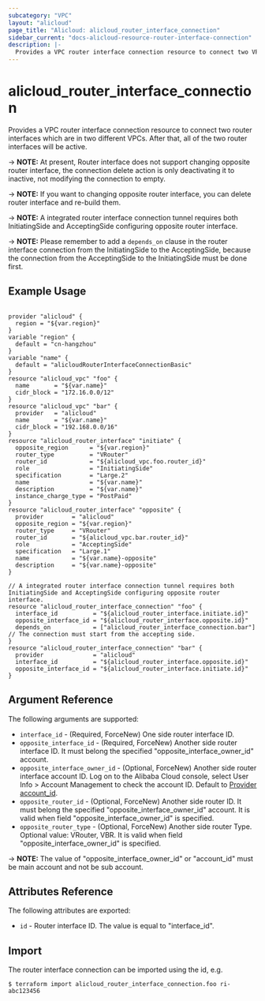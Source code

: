 ```yaml
---
subcategory: "VPC"
layout: "alicloud"
page_title: "Alicloud: alicloud_router_interface_connection"
sidebar_current: "docs-alicloud-resource-router-interface-connection"
description: |-
  Provides a VPC router interface connection resource to connect two VPCs.
---
```


# alicloud\_router\_interface\_connection

Provides a VPC router interface connection resource to connect two router interfaces which are in two different VPCs.
After that, all of the two router interfaces will be active.

-> **NOTE:** At present, Router interface does not support changing opposite router interface, the connection delete action is only deactivating it to inactive, not modifying the connection to empty.

-> **NOTE:** If you want to changing opposite router interface, you can delete router interface and re-build them.

-> **NOTE:** A integrated router interface connection tunnel requires both InitiatingSide and AcceptingSide configuring opposite router interface.

-> **NOTE:** Please remember to add a `depends_on` clause in the router interface connection from the InitiatingSide to the AcceptingSide, because the connection from the AcceptingSide to the InitiatingSide must be done first.

## Example Usage

```

provider "alicloud" {
  region = "${var.region}"
}
variable "region" {
  default = "cn-hangzhou"
}
variable "name" {
  default = "alicloudRouterInterfaceConnectionBasic"
}
resource "alicloud_vpc" "foo" {
  name       = "${var.name}"
  cidr_block = "172.16.0.0/12"
}
resource "alicloud_vpc" "bar" {
  provider   = "alicloud"
  name       = "${var.name}"
  cidr_block = "192.168.0.0/16"
}
resource "alicloud_router_interface" "initiate" {
  opposite_region      = "${var.region}"
  router_type          = "VRouter"
  router_id            = "${alicloud_vpc.foo.router_id}"
  role                 = "InitiatingSide"
  specification        = "Large.2"
  name                 = "${var.name}"
  description          = "${var.name}"
  instance_charge_type = "PostPaid"
}
resource "alicloud_router_interface" "opposite" {
  provider        = "alicloud"
  opposite_region = "${var.region}"
  router_type     = "VRouter"
  router_id       = "${alicloud_vpc.bar.router_id}"
  role            = "AcceptingSide"
  specification   = "Large.1"
  name            = "${var.name}-opposite"
  description     = "${var.name}-opposite"
}

// A integrated router interface connection tunnel requires both InitiatingSide and AcceptingSide configuring opposite router interface.
resource "alicloud_router_interface_connection" "foo" {
  interface_id          = "${alicloud_router_interface.initiate.id}"
  opposite_interface_id = "${alicloud_router_interface.opposite.id}"
  depends_on            = ["alicloud_router_interface_connection.bar"] // The connection must start from the accepting side.
}
resource "alicloud_router_interface_connection" "bar" {
  provider              = "alicloud"
  interface_id          = "${alicloud_router_interface.opposite.id}"
  opposite_interface_id = "${alicloud_router_interface.initiate.id}"
}

```
## Argument Reference

The following arguments are supported:

* `interface_id` - (Required, ForceNew) One side router interface ID.
* `opposite_interface_id` - (Required, ForceNew) Another side router interface ID. It must belong the specified "opposite_interface_owner_id" account.
* `opposite_interface_owner_id` - (Optional, ForceNew) Another side router interface account ID. Log on to the Alibaba Cloud console, select User Info > Account Management to check the account ID. Default to [Provider account_id](https://www.terraform.io/docs/providers/alicloud/index.html#account_id).
* `opposite_router_id` - (Optional, ForceNew) Another side router ID. It must belong the specified "opposite_interface_owner_id" account. It is valid when field "opposite_interface_owner_id" is specified.
* `opposite_router_type` - (Optional, ForceNew) Another side router Type. Optional value: VRouter, VBR. It is valid when field "opposite_interface_owner_id" is specified.

-> **NOTE:** The value of "opposite_interface_owner_id" or "account_id" must be main account and not be sub account.

## Attributes Reference

The following attributes are exported:

* `id` - Router interface ID. The value is equal to "interface_id".

## Import

The router interface connection can be imported using the id, e.g.

```
$ terraform import alicloud_router_interface_connection.foo ri-abc123456
```

